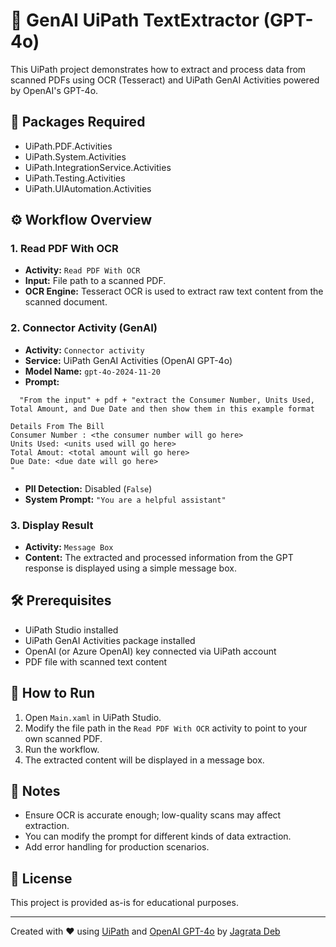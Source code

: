 # 🧾 GenAI UiPath TextExtractor (GPT-4o)

This UiPath project demonstrates how to extract and process data from scanned PDFs using OCR (Tesseract) and UiPath GenAI Activities powered by OpenAI's GPT-4o.

## 📁 Packages Required
* UiPath.PDF.Activities
* UiPath.System.Activities
* UiPath.IntegrationService.Activities
* UiPath.Testing.Activities
* UiPath.UIAutomation.Activities



## ⚙️ Workflow Overview

### 1. Read PDF With OCR
- **Activity:** `Read PDF With OCR`
- **Input:** File path to a scanned PDF.
- **OCR Engine:** Tesseract OCR is used to extract raw text content from the scanned document.

### 2. Connector Activity (GenAI)
- **Activity:** `Connector activity`
- **Service:** UiPath GenAI Activities (OpenAI GPT-4o)
- **Model Name:** `gpt-4o-2024-11-20`
- **Prompt:**
```text
  "From the input" + pdf + "extract the Consumer Number, Units Used, Total Amount, and Due Date and then show them in this example format 

Details From The Bill
Consumer Number : <the consumer number will go here>
Units Used: <units used will go here>
Total Amout: <total amount will go here>
Due Date: <due date will go here>
"
```
- **PII Detection:** Disabled (`False`)
- **System Prompt:** `"You are a helpful assistant"`

### 3. Display Result
- **Activity:** `Message Box`
- **Content:** The extracted and processed information from the GPT response is displayed using a simple message box.

## 🛠 Prerequisites

- UiPath Studio installed
- UiPath GenAI Activities package installed
- OpenAI (or Azure OpenAI) key connected via UiPath account
- PDF file with scanned text content

## 🚀 How to Run

1. Open `Main.xaml` in UiPath Studio.
2. Modify the file path in the `Read PDF With OCR` activity to point to your own scanned PDF.
3. Run the workflow.
4. The extracted content will be displayed in a message box.

## 📌 Notes

- Ensure OCR is accurate enough; low-quality scans may affect extraction.
- You can modify the prompt for different kinds of data extraction.
- Add error handling for production scenarios.

## 📄 License

This project is provided as-is for educational purposes.

---

Created with ❤️ using [UiPath](https://www.uipath.com) and [OpenAI GPT-4o](https://platform.openai.com/docs/models/gpt-4o) by [Jagrata Deb](https://github.com/jagratadeb)

